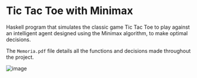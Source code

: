 # Tic Tac Toe with Minimax
Haskell program that simulates the classic game Tic Tac Toe to play against an intelligent agent designed using the Minimax algorithm, to make optimal decisions.

The ```Memoria.pdf``` file details all the functions and decisions made throughout the project.


![image](https://github.com/user-attachments/assets/e05d57e6-23c5-48e8-8492-adaaffca7040)
